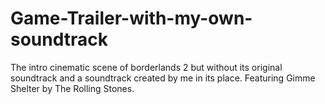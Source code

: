 # Game-Trailer-with-my-own-soundtrack
The intro cinematic scene of borderlands 2 but without its original soundtrack and a soundtrack created
by me in its place. Featuring Gimme Shelter by The Rolling Stones.
